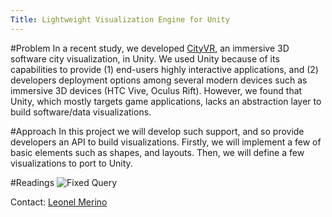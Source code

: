 ```yaml
---
Title: Lightweight Visualization Engine for Unity
---
```


#Problem
In a recent study, we developed [CityVR](%base_url%/research/cityvr), an immersive 3D software city visualization, in Unity. We used Unity because of its capabilities to provide (1) end-users highly interactive applications, and (2) developers deployment options among several modern devices such as immersive 3D devices (HTC Vive, Oculus Rift). However, we found that Unity, which mostly targets game applications, lacks an abstraction layer to build software/data visualizations.      

#Approach
In this project we will develop such support, and so provide developers an API to build visualizations. Firstly, we will implement a few of basic elements such as shapes, and layouts. Then, we will define a few visualizations to port to Unity.

#Readings
![Fixed Query](%base_url%/scgbib/fixedquery)

Contact: [Leonel Merino](%base_url%/staff/merino)
